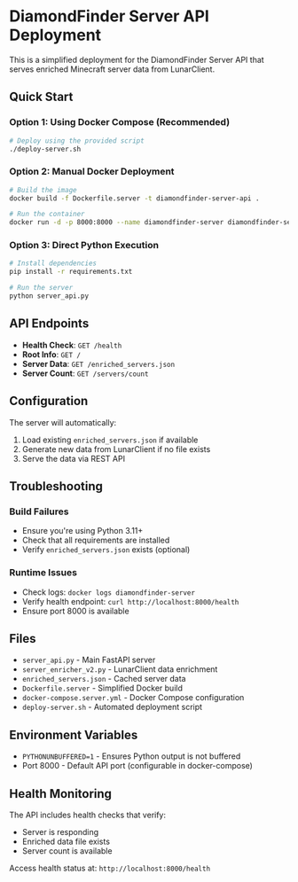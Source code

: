 # DiamondFinder Server API Deployment

This is a simplified deployment for the DiamondFinder Server API that serves enriched Minecraft server data from LunarClient.

## Quick Start

### Option 1: Using Docker Compose (Recommended)

```bash
# Deploy using the provided script
./deploy-server.sh
```

### Option 2: Manual Docker Deployment

```bash
# Build the image
docker build -f Dockerfile.server -t diamondfinder-server-api .

# Run the container
docker run -d -p 8000:8000 --name diamondfinder-server diamondfinder-server-api
```

### Option 3: Direct Python Execution

```bash
# Install dependencies
pip install -r requirements.txt

# Run the server
python server_api.py
```

## API Endpoints

- **Health Check**: `GET /health`
- **Root Info**: `GET /`
- **Server Data**: `GET /enriched_servers.json`
- **Server Count**: `GET /servers/count`

## Configuration

The server will automatically:
1. Load existing `enriched_servers.json` if available
2. Generate new data from LunarClient if no file exists
3. Serve the data via REST API

## Troubleshooting

### Build Failures
- Ensure you're using Python 3.11+
- Check that all requirements are installed
- Verify `enriched_servers.json` exists (optional)

### Runtime Issues
- Check logs: `docker logs diamondfinder-server`
- Verify health endpoint: `curl http://localhost:8000/health`
- Ensure port 8000 is available

## Files

- `server_api.py` - Main FastAPI server
- `server_enricher_v2.py` - LunarClient data enrichment
- `enriched_servers.json` - Cached server data
- `Dockerfile.server` - Simplified Docker build
- `docker-compose.server.yml` - Docker Compose configuration
- `deploy-server.sh` - Automated deployment script

## Environment Variables

- `PYTHONUNBUFFERED=1` - Ensures Python output is not buffered
- Port 8000 - Default API port (configurable in docker-compose)

## Health Monitoring

The API includes health checks that verify:
- Server is responding
- Enriched data file exists
- Server count is available

Access health status at: `http://localhost:8000/health` 